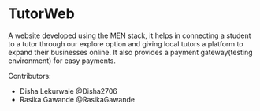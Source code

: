 # TutorWeb
A website developed using the MEN stack, it helps in connecting a student to a tutor through our explore option and giving local tutors a platform to expand their businesses online. It also provides a payment gateway(testing environment) for easy payments.

Contributors:

* Disha Lekurwale @Disha2706
* Rasika Gawande @RasikaGawande
